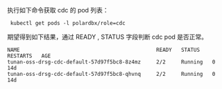 执行如下命令获取 cdc 的 pod 列表：

```shell
 kubectl get pods -l polardbx/role=cdc

```
期望得到如下结果，通过 READY , STATUS 字段判断 cdc pod 是否正常。

```shell
NAME                                            READY   STATUS    RESTARTS   AGE
tunan-oss-drsg-cdc-default-57d97f5bc8-8z4mz     2/2     Running   0          14d
tunan-oss-drsg-cdc-default-57d97f5bc8-qhvnq     2/2     Running   0          14d
```

